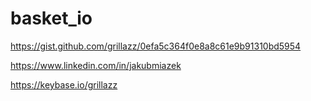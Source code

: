 # basket_io

https://gist.github.com/grillazz/0efa5c364f0e8a8c61e9b91310bd5954

https://www.linkedin.com/in/jakubmiazek

https://keybase.io/grillazz
